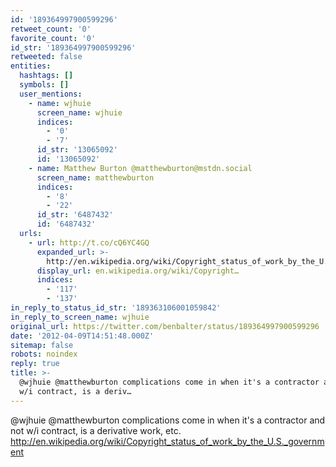```yaml
---
id: '189364997900599296'
retweet_count: '0'
favorite_count: '0'
id_str: '189364997900599296'
retweeted: false
entities:
  hashtags: []
  symbols: []
  user_mentions:
    - name: wjhuie
      screen_name: wjhuie
      indices:
        - '0'
        - '7'
      id_str: '13065092'
      id: '13065092'
    - name: Matthew Burton @matthewburton@mstdn.social
      screen_name: matthewburton
      indices:
        - '8'
        - '22'
      id_str: '6487432'
      id: '6487432'
  urls:
    - url: http://t.co/cQ6YC4GQ
      expanded_url: >-
        http://en.wikipedia.org/wiki/Copyright_status_of_work_by_the_U.S._government
      display_url: en.wikipedia.org/wiki/Copyright…
      indices:
        - '117'
        - '137'
in_reply_to_status_id_str: '189363106001059842'
in_reply_to_screen_name: wjhuie
original_url: https://twitter.com/benbalter/status/189364997900599296
date: '2012-04-09T14:51:48.000Z'
sitemap: false
robots: noindex
reply: true
title: >-
  @wjhuie @matthewburton complications come in when it's a contractor and not
  w/i contract, is a deriv…
---
```


@wjhuie @matthewburton complications come in when it's a contractor and not w/i contract, is a derivative work, etc. http://en.wikipedia.org/wiki/Copyright_status_of_work_by_the_U.S._government